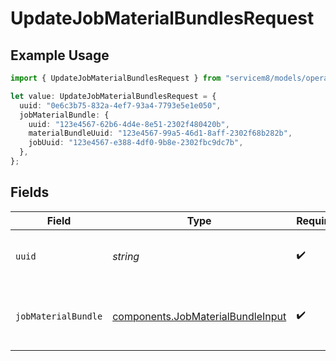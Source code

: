 # UpdateJobMaterialBundlesRequest

## Example Usage

```typescript
import { UpdateJobMaterialBundlesRequest } from "servicem8/models/operations";

let value: UpdateJobMaterialBundlesRequest = {
  uuid: "0e6c3b75-832a-4ef7-93a4-7793e5e1e050",
  jobMaterialBundle: {
    uuid: "123e4567-62b6-4d4e-8e51-2302f480420b",
    materialBundleUuid: "123e4567-99a5-46d1-8aff-2302f68b282b",
    jobUuid: "123e4567-e388-4df0-9b8e-2302fbc9dc7b",
  },
};
```

## Fields

| Field                                                                                  | Type                                                                                   | Required                                                                               | Description                                                                            |
| -------------------------------------------------------------------------------------- | -------------------------------------------------------------------------------------- | -------------------------------------------------------------------------------------- | -------------------------------------------------------------------------------------- |
| `uuid`                                                                                 | *string*                                                                               | :heavy_check_mark:                                                                     | UUID of the Job Material Bundle                                                        |
| `jobMaterialBundle`                                                                    | [components.JobMaterialBundleInput](../../models/components/jobmaterialbundleinput.md) | :heavy_check_mark:                                                                     | Job Material Bundle fields to update                                                   |